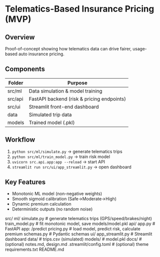 # Telematics-Based Insurance Pricing (MVP)

## Overview
Proof-of-concept showing how telematics data can drive fairer, usage-based auto insurance pricing.

## Components
| Folder | Purpose |
|---------|----------|
| src/ml | Data simulation & model training |
| src/api | FastAPI backend (risk & pricing endpoints) |
| src/ui | Streamlit front-end dashboard |
| data | Simulated trip data |
| models | Trained model (.pkl) |

## Workflow
1. `python src/ml/simulate.py` → generate telematics trips  
2. `python src/ml/train_model.py` → train risk model  
3. `uvicorn src.api.app:app --reload` → start API  
4. `streamlit run src/ui/app_streamlit.py` → open dashboard  

## Key Features
- Monotonic ML model (non-negative weights)
- Smooth sigmoid calibration (Safe→Moderate→High)
- Dynamic premium calculation
- Deterministic outputs (no random noise)

src/
  ml/
    simulate.py        # generate telematics trips (GPS/speed/brakes/night)
    train_model.py     # fit monotonic model, save models/model.pkl
  api/
    app.py             # FastAPI app: /predict
    pricing.py         # load model, predict risk, calculate premium
    schemas.py         # Pydantic schemas
  ui/
    app_streamlit.py   # Streamlit dashboard
data/                  # trips.csv (simulated)
models/                # model.pkl
docs/                  # (optional) notes.md, design.md
.streamlit/config.toml # (optional) theme
requirements.txt
README.md
